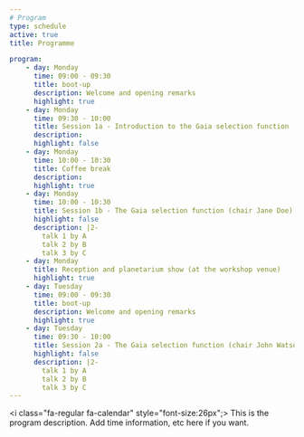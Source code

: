 ```yaml
---
# Program
type: schedule
active: true
title: Programme

program:
    - day: Monday
      time: 09:00 - 09:30
      title: boot-up
      description: Welcome and opening remarks
      highlight: true
    - day: Monday
      time: 09:30 - 10:00
      title: Session 1a - Introduction to the Gaia selection function
      description:
      highlight: false
    - day: Monday
      time: 10:00 - 10:30
      title: Coffee break
      description:
      highlight: true
    - day: Monday
      time: 10:00 - 10:30
      title: Session 1b - The Gaia selection function (chair Jane Doe)
      highlight: false
      description: |2-
        talk 1 by A
        talk 2 by B
        talk 3 by C
    - day: Monday
      title: Reception and planetarium show (at the workshop venue)
      highlight: true
    - day: Tuesday
      time: 09:00 - 09:30
      title: boot-up
      description: Welcome and opening remarks
      highlight: true
    - day: Tuesday
      time: 09:30 - 10:00
      title: Session 2a - The Gaia selection function (chair John Watson)
      highlight: false
      description: |2-
        talk 1 by A
        talk 2 by B
        talk 3 by C
---
```


<i class="fa-regular fa-calendar" style="font-size:26px";></i> This is the program description. Add time information, etc here if you want.

